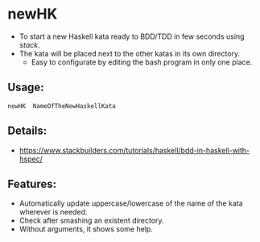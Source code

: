 # newHK
* To start a new Haskell kata ready to BDD/TDD in few seconds using *stack*.
* The kata will be placed next to the other katas in its own directory.
  * Easy to configurate by editing the bash program in only one place.

## Usage:
    newHK  NameOfTheNewHaskellKata

## Details:
* https://www.stackbuilders.com/tutorials/haskell/bdd-in-haskell-with-hspec/

## Features:
* Automatically update uppercase/lowercase of the name of the kata wherever is needed.
* Check after smashing an existent directory.
* Without arguments, it shows some help.

